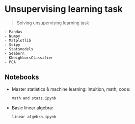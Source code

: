 # Unsupervising learning task

> Solving unsupervising learning task

<!-- Libraries -->

    - Pandas
    - Numpy
    - Matplotlib
    - Scipy
    - Statsmodels
    - Seaborn
    - KNeighborsClassifier
    - PCA

## Notebooks

* Master statistics & machine learning: intuition, math, code:
    ```sh
    math and stats.ipynb
    ```
* Basic linear algebra:
    ```sh
    linear algebra.ipynb
    ```
